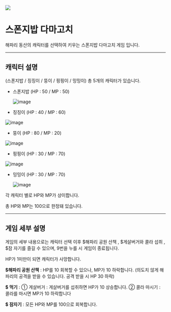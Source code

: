 ![](https://i.namu.wiki/i/491DC0TNTbrxbr7VESPQsVkAW66Sev0oiCw4LliJCS0lFFo8ouPZg_c9soH3e9Jht52MpXJ7alhpopUg1ux8-gyGjRIUD8rrVztEdqDUbRLjfWL9LR9k0k-zmvcHMTC2wDADs4OoPqzeqMPijrgTBg.webp)

# 스폰지밥 다마고치
해파리 동산의 캐릭터를 선택하여 키우는 스폰지밥 다마고치 게임 입니다.

---

## 캐릭터 설명
(스폰지밥 / 징징이 / 뚱이 / 핑핑이 / 밍밍이) 총 5개의 캐릭터가 있습니다.



- 스폰지밥 (HP : 50 / MP : 50)

  ![image](https://github.com/user-attachments/assets/ba475c55-6c74-4736-8bd2-6ae002edf51a)
  

- 징징이 (HP : 40 / MP : 60)

![image](https://github.com/user-attachments/assets/4bbda15c-1a58-4abd-9030-6de6da381ba0)


- 뚱이 (HP : 80 / MP : 20)

![image](https://github.com/user-attachments/assets/4e223978-52c8-42d5-a855-ef5deafff93b)


- 핑핑이 (HP : 30 / MP : 70)

![image](https://github.com/user-attachments/assets/4f24a328-d3e9-4985-a87b-aa7aae6e25a3)


- 밍밍이 (HP : 30 / MP : 70)

  ![image](https://github.com/user-attachments/assets/320be5a0-ea08-40cd-a85b-89ff49ce1107)



각 캐릭터 별로 HP와 MP가 상이합니다.

총 HP와 MP는 100으로 한정돼 있습니다.

---

## 게임 세부 설명
게임의 세부 내용으로는 캐릭터 선택 이후 $해파리 공원 산책 , $게살버거와 콜라 섭취 , $잠 자기를 즐길 수 있으며, 9번을 누를 시 게임이 종료됩니다.

HP가 1미만이 되면 캐릭터가 사망합니다.

**$해파리 공원 산책** : HP를 10 회복할 수 있으나, MP가 10 하락합니다.
           (의도치 않게 해파리의 공격을 받을 수 있습니다. 공격 받을 시 HP 30 하락)

**$ 먹기** :
  ① 게살버거 : 게살버거를 섭취하면 HP가 10 상승합니다.
  ② 콜라 마시기 : 콜라를 마시면 MP가 10 하락합니다

**$ 잠자기** : 모든 HP와 MP를 100으로 회복합니다.


